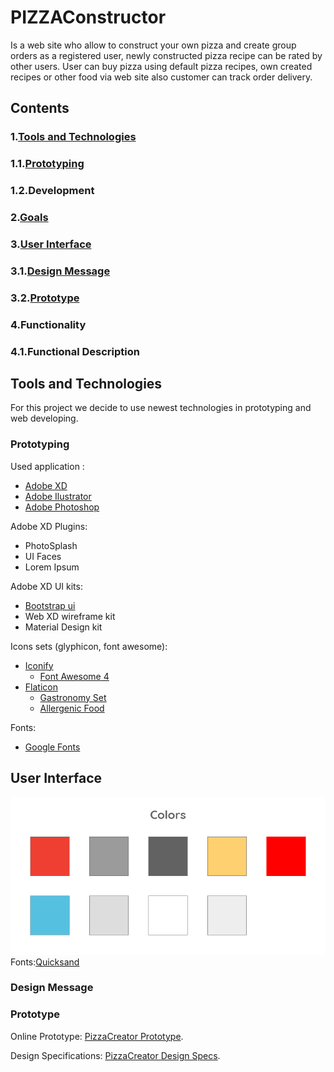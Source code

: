 # PIZZAConstructor

Is a web site who allow to construct your own pizza and create group orders as a registered user, newly constructed pizza recipe can be rated by other users. User can buy pizza using default pizza recipes, own created recipes or other food via web site also customer can track order delivery.

## Contents
### 1.[Tools and Technologies](#tools-and-technologies)
###   1.1.[Prototyping](#prototyping)
###   1.2.Development
### 2.[Goals](#goals)
### 3.[User Interface](#user-interface)
###   3.1.[Design Message](#design-message)
###   3.2.[Prototype](#prototype)
### 4.Functionality
###   4.1.Functional Description

## Tools and Technologies
For this project we decide to use newest technologies in prototyping and web developing.
### Prototyping
Used application : 
* [Adobe XD](https://www.adobe.com/uk/products/xd.html)
* [Adobe Ilustrator](https://www.adobe.com/products/illustrator.html)
* [Adobe Photoshop](https://www.adobe.com/products/photoshop.html)

Adobe XD Plugins:
  * PhotoSplash
  * UI Faces
  * Lorem Ipsum

Adobe XD UI kits:
* [Bootstrap ui](https://xdresources.co/resources/bootstrap-4-ui)
* Web XD wireframe kit
* Material Design kit

Icons sets (glyphicon, font awesome):
* [Iconify](https://iconify.design/)
  * [Font Awesome 4](https://iconify.design/icon-sets/fa/)
* [Flaticon](https://www.flaticon.com/)
  * [Gastronomy Set](https://www.flaticon.com/packs/gastronomy-set)
  * [Allergenic Food](https://www.flaticon.com/packs/allergenic-food)

Fonts:
* [Google Fonts](https://fonts.google.com/)
 
## User Interface
![Colors](/img/Colors.png)
Fonts:[Quicksand](https://fonts.google.com/specimen/Quicksand)
### Design Message
### Prototype
Online Prototype: [PizzaCreator Prototype](https://xd.adobe.com/view/9d21c28e-baea-4c80-7d17-81db8c936b0f-eb10/).

Design Specifications: [PizzaCreator Design Specs](https://xd.adobe.com/spec/9f58ae1c-3a68-40a5-7dd3-76b360c87d34-e969/).

